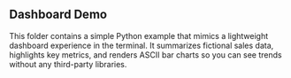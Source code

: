 ## Dashboard Demo

This folder contains a simple Python example that mimics a lightweight dashboard
experience in the terminal. It summarizes fictional sales data, highlights key
metrics, and renders ASCII bar charts so you can see trends without any third-party
libraries.
